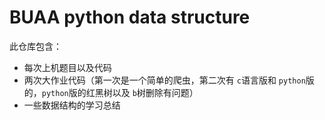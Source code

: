 # BUAA python data structure

此仓库包含：

* 每次上机题目以及代码
* 两次大作业代码（第一次是一个简单的爬虫，第二次有 ``c``语言版和 ``python``版的，``python``版的红黑树以及 ``b``树删除有问题）
* 一些数据结构的学习总结
